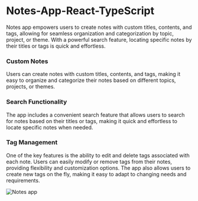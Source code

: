 # Notes-App-React-TypeScript
Notes app empowers users to create notes with custom titles, contents, and tags, allowing for seamless organization and categorization by topic, project, or theme. With a powerful search feature, locating specific notes by their titles or tags is quick and effortless.
### Custom Notes
Users can create notes with custom titles, contents, and tags, making it easy to organize and categorize their notes based on different topics, projects, or themes.

### Search Functionality
The app includes a convenient search feature that allows users to search for notes based on their titles or tags, making it quick and effortless to locate specific notes when needed.

### Tag Management
One of the key features is the ability to edit and delete tags associated with each note. Users can easily modify or remove tags from their notes, providing flexibility and customization options. The app also allows users to create new tags on the fly, making it easy to adapt to changing needs and requirements.

![Notes app](https://github.com/user-attachments/assets/302927e6-18f1-47fd-920b-db412b377cd8)
